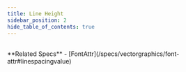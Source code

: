 ```yaml
---
title: Line Height
sidebar_position: 2
hide_table_of_contents: true
---
```


<DarumaPlayer src='https://raw.githubusercontent.com/verygoodgraphics/resource/main/feature/text__daruma/text__line_height.daruma' />

<br />
**Related Specs**
- [FontAttr](/specs/vectorgraphics/font-attr#linespacingvalue)
